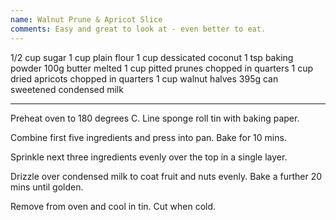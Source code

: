 ```yaml
---
name: Walnut Prune & Apricot Slice
comments: Easy and great to look at - even better to eat.
---
```


1/2 cup sugar
1 cup plain flour
1 cup dessicated coconut
1 tsp baking powder
100g butter melted
1 cup pitted prunes chopped in quarters
1 cup dried apricots chopped in quarters
1 cup walnut halves
395g can sweetened condensed milk

---

Preheat oven to 180 degrees C.  Line sponge roll tin with baking paper.

Combine first five ingredients and press into pan.
Bake for 10 mins.

Sprinkle next three ingredients evenly over the top in a single layer.

Drizzle over condensed milk to coat fruit and nuts evenly.
Bake a further 20 mins until golden.

Remove from oven and cool in tin.  Cut when cold.

